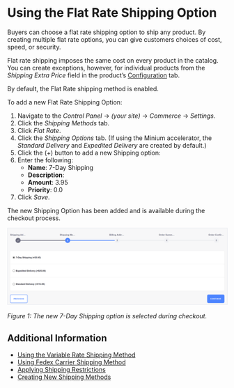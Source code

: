 # Using the Flat Rate Shipping Option

Buyers can choose a flat rate shipping option to ship any product. By creating multiple flat rate options, you can give customers choices of cost, speed, or security.

Flat rate shipping imposes the same cost on every product in the catalog. You can create exceptions, however, for individual products from the _Shipping Extra Price_ field in the product’s [Configuration](https://help.liferay.com/hc/articles/360017870032-Configuration-#shipping) tab.

By default, the Flat Rate shipping method is enabled.

To add a new Flat Rate Shipping Option:

1. Navigate to the _Control Panel_ → _(your site)_ → _Commerce_ → _Settings_. 
1. Click the _Shipping Methods_ tab. 
1. Click _Flat Rate_.
1. Click the _Shipping Options_ tab. (If using the Minium accelerator, the _Standard Delivery_ and _Expedited Delivery_ are created by default.)
1. Click the (+) button to add a new Shipping option:
1. Enter the following:
    * **Name**: 7-Day Shipping
    * **Description**:  
    * **Amount**: 3.95
    * **Priority**: 0.0
1. Click _Save_. 


The new Shipping Option has been added and is available during the checkout process.
    
   <img src="./images/01.png" width="700px" style="border: #E9EBF0 1px solid;">

_Figure 1: The new 7-Day Shipping option is selected during checkout._

## Additional Information

* [Using the Variable Rate Shipping Method]()
* [Using Fedex Carrier Shipping Method]()
* [Applying Shipping Restrictions]()
* [Creating New Shipping Methods](https://help.liferay.com/hc/en-us/articles/360020751831)